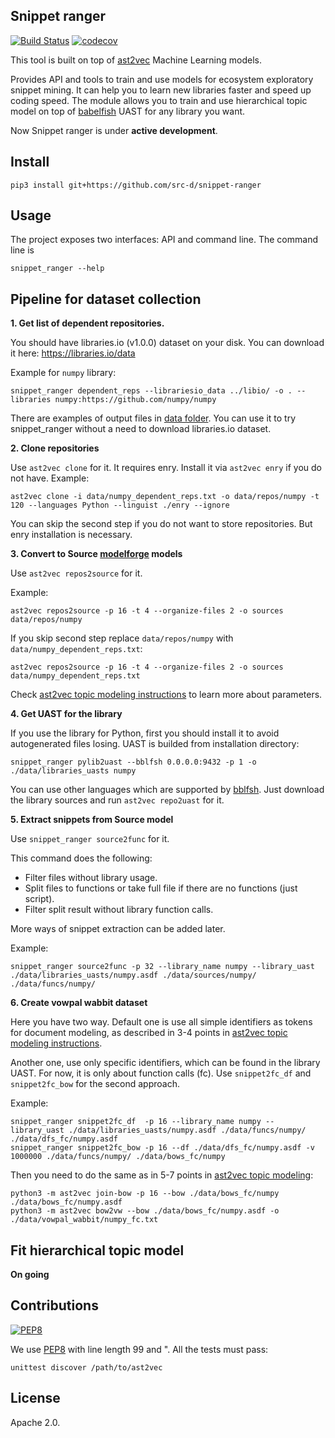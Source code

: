 ## Snippet ranger

[![Build Status](https://travis-ci.org/src-d/snippet-ranger.svg)](https://travis-ci.org/src-d/snippet-ranger) 
[![codecov](https://codecov.io/github/src-d/snippet-ranger/coverage.svg)](https://codecov.io/gh/src-d/snippet-ranger)

This tool is built on top of [ast2vec](https://github.com/src-d/ast2vec) Machine Learning models.

Provides API and tools to train and use models for ecosystem exploratory snippet mining.
It can help you to learn new libraries faster and speed up coding speed.
The module allows you to train and use hierarchical topic model on top of
[babelfish](https://github.com/bblfsh) UAST for any library you want.

Now Snippet ranger is under **active development**.

## Install

```
pip3 install git+https://github.com/src-d/snippet-ranger
```

## Usage

The project exposes two interfaces: API and command line. The command line is

```
snippet_ranger --help
```

## Pipeline for dataset collection

**1. Get list of dependent repositories.**

You should have libraries.io (v1.0.0) dataset on your disk. 
You can download it here: https://libraries.io/data

Example for `numpy` library:
```
snippet_ranger dependent_reps --librariesio_data ../libio/ -o . --libraries numpy:https://github.com/numpy/numpy
```

There are examples of output files in [data folder](https://github.com/src-d/snippet-ranger/tree/master/data). 
You can use it to try snippet_ranger without a need to download libraries.io dataset.

**2. Clone repositories**

Use `ast2vec clone` for it. It requires enry. Install it via `ast2vec enry` if you do not have.
Example:
```
ast2vec clone -i data/numpy_dependent_reps.txt -o data/repos/numpy -t 120 --languages Python --linguist ./enry --ignore
```

You can skip the second step if you do not want to store repositories.
But enry installation is necessary.

**3. Convert to Source [modelforge](https://github.com/src-d/modelforge) models**

Use `ast2vec repos2source` for it.

Example:
```
ast2vec repos2source -p 16 -t 4 --organize-files 2 -o sources data/repos/numpy
```
If you skip second step replace `data/repos/numpy` with `data/numpy_dependent_reps.txt`:
```
ast2vec repos2source -p 16 -t 4 --organize-files 2 -o sources data/numpy_dependent_reps.txt
```

Check [ast2vec topic modeling instructions](https://github.com/src-d/ast2vec/blob/master/topic_modeling.md#fetch-repositories-and-save-them-as-source-models)
to learn more about parameters.

**4. Get UAST for the library**

If you use the library for Python, first you should install it to avoid autogenerated files losing. 
UAST is builded from installation directory:
```
snippet_ranger pylib2uast --bblfsh 0.0.0.0:9432 -p 1 -o ./data/libraries_uasts numpy
```

You can use other languages which are supported by [bblfsh](doc.bblf.sh).
Just download the library sources and run `ast2vec repo2uast` for it.

**5. Extract snippets from Source model**

Use `snippet_ranger source2func` for it.

This command does the following:
  * Filter files without library usage. 
  * Split files to functions or take full file if there are no functions (just script).
  * Filter split result without library function calls.

More ways of snippet extraction can be added later. 

Example:
```
snippet_ranger source2func -p 32 --library_name numpy --library_uast ./data/libraries_uasts/numpy.asdf ./data/sources/numpy/ ./data/funcs/numpy/
```

**6. Create vowpal wabbit dataset**

Here you have two way. Default one is use all simple identifiers as tokens for document modeling, 
as described in 3-4 points in 
[ast2vec topic modeling instructions](https://github.com/src-d/ast2vec/blob/master/topic_modeling.md).

Another one, use only specific identifiers, which can be found in the library UAST.
For now, it is only about function calls (fc).
Use `snippet2fc_df` and `snippet2fc_bow` for the second approach.

Example:
```
snippet_ranger snippet2fc_df  -p 16 --library_name numpy --library_uast ./data/libraries_uasts/numpy.asdf ./data/funcs/numpy/ ./data/dfs_fc/numpy.asdf
snippet_ranger snippet2fc_bow -p 16 --df ./data/dfs_fc/numpy.asdf -v 1000000 ./data/funcs/numpy/ ./data/bows_fc/numpy
```

Then you need to do the same as in 5-7 points in 
[ast2vec topic modeling](https://github.com/src-d/ast2vec/blob/master/topic_modeling.md):

```
python3 -m ast2vec join-bow -p 16 --bow ./data/bows_fc/numpy ./data/bows_fc/numpy.asdf
python3 -m ast2vec bow2vw --bow ./data/bows_fc/numpy.asdf -o ./data/vowpal_wabbit/numpy_fc.txt
```

## Fit hierarchical topic model

**On going**

## Contributions
[![PEP8](https://img.shields.io/badge/code%20style-pep8-orange.svg)](https://www.python.org/dev/peps/pep-0008/)

We use [PEP8](https://www.python.org/dev/peps/pep-0008/) with line length 99 and ". All the tests
must pass:

```
unittest discover /path/to/ast2vec
```

## License

Apache 2.0.
